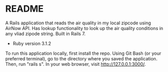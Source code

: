 # README

A Rails application that reads the air quality in my local zipcode using AirNow API. Has lookup functionality to look up the air quality conditions in any vliad zipode string. Built in Rails 7.


* Ruby version 3.1.2


To run this application locally, first install the repo. Using Git Bash (or your preferred terminal), go to the directory where you saved the application. Then, run "rails s". In your web browser, visit http://127.0.0.1:3000/.
